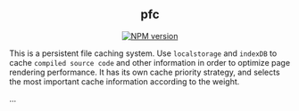 <div align="center">
<h2>pfc</h2>

[![NPM version](https://img.shields.io/npm/v/pfc.svg?style=flat-square)](https://www.npmjs.com/package/pfc)

</div>

This is a persistent file caching system. Use `localstorage` and `indexDB` to cache `compiled source code` and other information in order to optimize page rendering performance. It has its own cache priority strategy, and selects the most important cache information according to the weight.

...